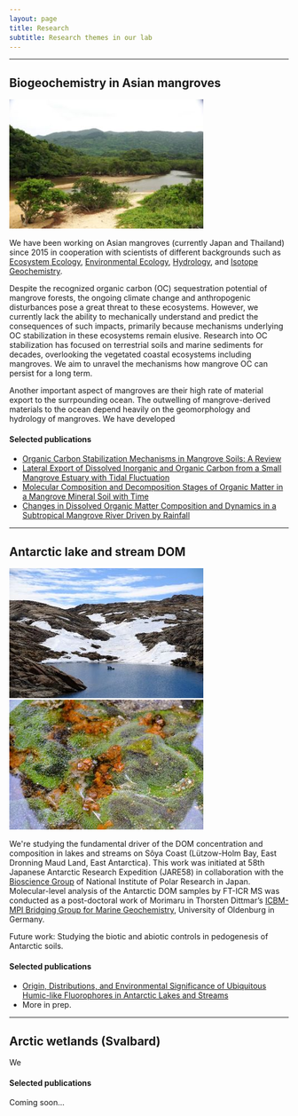 ```yaml
---
layout: page
title: Research
subtitle: Research themes in our lab 
---
```

***
## Biogeochemistry in Asian mangroves
![Fukido mangrove](/assets/img/Fukido.jpg)

We have been working on Asian mangroves (currently Japan and Thailand) since 2015 in cooperation with scientists of different backgrounds such as [Ecosystem Ecology](https://www.green.gifu-u.ac.jp/~ohtsuka_lab/top.html), [Environmental Ecology](http://www.waseda.jp/sem-e2-lab/members.html), [Hydrology](https://hydro-takeon.jp/), and [Isotope Geochemistry](https://www.nies.go.jp/researchers-e/204664.html).

Despite the recognized organic carbon (OC) sequestration potential of mangrove forests, the ongoing climate change and anthropogenic disturbances pose a great threat to these ecosystems. However, we currently lack the ability to mechanically understand and predict the consequences of such impacts, primarily because mechanisms underlying OC stabilization in these ecosystems remain elusive. Research into OC stabilization has focused on terrestrial soils and marine sediments for decades, overlooking the vegetated coastal ecosystems including mangroves. We aim to unravel the mechanisms how mangrove OC can persist for a long term.

Another important aspect of mangroves are their high rate of material export to the surrpounding ocean. The outwelling of mangrove-derived materials to the ocean depend heavily on the geomorphology and hydrology of mangroves. We have developed 

#### Selected publications
* [Organic Carbon Stabilization Mechanisms in Mangrove Soils: A Review](https://doi.org/10.3390/f11090981)
* [Lateral Export of Dissolved Inorganic and Organic Carbon from a Small Mangrove Estuary with Tidal Fluctuation](https://www.mdpi.com/1999-4907/11/10/1041)
* [Molecular Composition and Decomposition Stages of Organic Matter in a Mangrove Mineral Soil with Time](https://doi.org/10.1016/j.ecss.2019.106478)
* [Changes in Dissolved Organic Matter Composition and Dynamics in a Subtropical Mangrove River Driven by Rainfall](https://doi.org/10.1016/j.ecss.2019.04.029)

***
## Antarctic lake and stream DOM
![L. Nyorai](/assets/img/DSCF6864_如来池.jpg)![Yukidori Valley moss](/assets/img/DSCF7253.jpg)

We're studying the fundamental driver of the DOM concentration and composition in lakes and streams on Sôya Coast (Lützow-Holm Bay, East Dronning Maud Land, East Antarctica).
This work was initiated at 58th Japanese Antarctic Research Expedition (JARE58) in collaboration with the [Bioscience Group](https://www.nipr.ac.jp/english/research/group/biology.html) of National Institute of Polar Research in Japan. Molecular-level analysis of the Antarctic DOM samples by FT-ICR MS was conducted as a post-doctoral work of Morimaru in Thorsten Dittmar’s [ICBM-MPI Bridging Group for Marine Geochemistry](https://uol.de/en/icbm/marine-geochemistry), University of Oldenburg in Germany.

Future work: Studying the biotic and abiotic controls in pedogenesis of Antarctic soils.

#### Selected publications
* [Origin, Distributions, and Environmental Significance of Ubiquitous Humic-like Fluorophores in Antarctic Lakes and Streams](https://doi.org/10.1016/j.watres.2019.114901)
* More in prep.

***
## Arctic wetlands (Svalbard)
We 

#### Selected publications
Coming soon...


